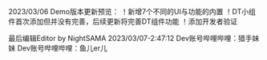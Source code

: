 2023/03/06 Demo版本更新预览：
！新增7个不同的UI与功能的内置
！DT小组件首次添加但并没有完善，后续更新将完善DT组件功能
！添加开发者验证

最后编辑Editor by NightSAMA 2023/03/07-2:47:12
Dev账号哔哩哔哩：猎手妹妹
Dev账号哔哩哔哩：鱼儿er儿

